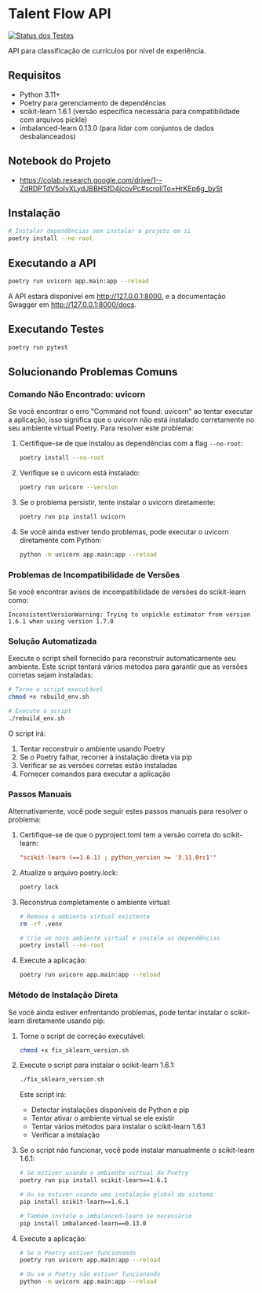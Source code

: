 # Talent Flow API

[![Status dos Testes](https://github.com/marmota-alpina/talent-flow-api/actions/workflows/python-tests.yml/badge.svg?branch=main)](https://github.com/marmota-alpina/talent-flow-api/actions/workflows/python-tests.yml)

API para classificação de currículos por nível de experiência.


## Requisitos

- Python 3.11+
- Poetry para gerenciamento de dependências
- scikit-learn 1.6.1 (versão específica necessária para compatibilidade com arquivos pickle)
- imbalanced-learn 0.13.0 (para lidar com conjuntos de dados desbalanceados)

## Notebook do Projeto
- https://colab.research.google.com/drive/1--ZdRDPTdV5oIvXLydJBBHSfD4jcovPc#scrollTo=HrKEp6g_bySt
## Instalação

```bash
# Instalar dependências sem instalar o projeto em si
poetry install --no-root
```

## Executando a API

```bash
poetry run uvicorn app.main:app --reload
```

A API estará disponível em http://127.0.0.1:8000, e a documentação Swagger em http://127.0.0.1:8000/docs.

## Executando Testes

```bash
poetry run pytest
```

## Solucionando Problemas Comuns

### Comando Não Encontrado: uvicorn

Se você encontrar o erro "Command not found: uvicorn" ao tentar executar a aplicação, isso significa que o uvicorn não está instalado corretamente no seu ambiente virtual Poetry. Para resolver este problema:

1. Certifique-se de que instalou as dependências com a flag `--no-root`:
   ```bash
   poetry install --no-root
   ```

2. Verifique se o uvicorn está instalado:
   ```bash
   poetry run uvicorn --version
   ```

3. Se o problema persistir, tente instalar o uvicorn diretamente:
   ```bash
   poetry run pip install uvicorn
   ```

4. Se você ainda estiver tendo problemas, pode executar o uvicorn diretamente com Python:
   ```bash
   python -m uvicorn app.main:app --reload
   ```

### Problemas de Incompatibilidade de Versões

Se você encontrar avisos de incompatibilidade de versões do scikit-learn como:

```
InconsistentVersionWarning: Trying to unpickle estimator from version 1.6.1 when using version 1.7.0
```

### Solução Automatizada

Execute o script shell fornecido para reconstruir automaticamente seu ambiente. Este script tentará vários métodos para garantir que as versões corretas sejam instaladas:

```bash
# Torne o script executável
chmod +x rebuild_env.sh

# Execute o script
./rebuild_env.sh
```

O script irá:
1. Tentar reconstruir o ambiente usando Poetry
2. Se o Poetry falhar, recorrer à instalação direta via pip
3. Verificar se as versões corretas estão instaladas
4. Fornecer comandos para executar a aplicação

### Passos Manuais

Alternativamente, você pode seguir estes passos manuais para resolver o problema:

1. Certifique-se de que o pyproject.toml tem a versão correta do scikit-learn:
   ```toml
   "scikit-learn (==1.6.1) ; python_version >= '3.11.0rc1'"
   ```

2. Atualize o arquivo poetry.lock:
   ```bash
   poetry lock
   ```

3. Reconstrua completamente o ambiente virtual:
   ```bash
   # Remova o ambiente virtual existente
   rm -rf .venv

   # Crie um novo ambiente virtual e instale as dependências
   poetry install --no-root
   ```

4. Execute a aplicação:
   ```bash
   poetry run uvicorn app.main:app --reload
   ```

### Método de Instalação Direta

Se você ainda estiver enfrentando problemas, pode tentar instalar o scikit-learn diretamente usando pip:

1. Torne o script de correção executável:
   ```bash
   chmod +x fix_sklearn_version.sh
   ```

2. Execute o script para instalar o scikit-learn 1.6.1:
   ```bash
   ./fix_sklearn_version.sh
   ```

   Este script irá:
   - Detectar instalações disponíveis de Python e pip
   - Tentar ativar o ambiente virtual se ele existir
   - Tentar vários métodos para instalar o scikit-learn 1.6.1
   - Verificar a instalação

3. Se o script não funcionar, você pode instalar manualmente o scikit-learn 1.6.1:
   ```bash
   # Se estiver usando o ambiente virtual do Poetry
   poetry run pip install scikit-learn==1.6.1

   # Ou se estiver usando uma instalação global do sistema
   pip install scikit-learn==1.6.1

   # Também instale o imbalanced-learn se necessário
   pip install imbalanced-learn==0.13.0
   ```

4. Execute a aplicação:
   ```bash
   # Se o Poetry estiver funcionando
   poetry run uvicorn app.main:app --reload

   # Ou se o Poetry não estiver funcionando
   python -m uvicorn app.main:app --reload
   ```
